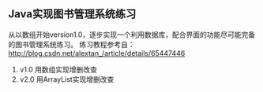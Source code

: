 ## Java实现图书管理系统练习

从以数组开始version1.0，逐步实现一个利用数据库，配合界面的功能尽可能完备的图书管理系统练习。 练习教程参考自：http://blog.csdn.net/alextan_/article/details/65447446

1. v1.0 用数组实现增删改查
2. v2.0 用ArrayList实现增删改查
